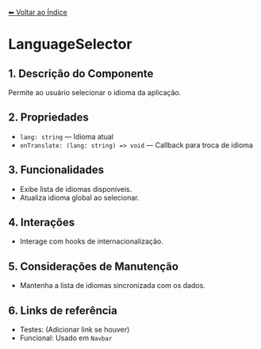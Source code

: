 [⬅ Voltar ao Índice](../../DOCUMENTATION.md)

# LanguageSelector

## 1. Descrição do Componente
Permite ao usuário selecionar o idioma da aplicação.

## 2. Propriedades
- `lang: string` — Idioma atual
- `onTranslate: (lang: string) => void` — Callback para troca de idioma

## 3. Funcionalidades
- Exibe lista de idiomas disponíveis.
- Atualiza idioma global ao selecionar.

## 4. Interações
- Interage com hooks de internacionalização.

## 5. Considerações de Manutenção
- Mantenha a lista de idiomas sincronizada com os dados.

## 6. Links de referência
- Testes: (Adicionar link se houver)
- Funcional: Usado em `Navbar`
